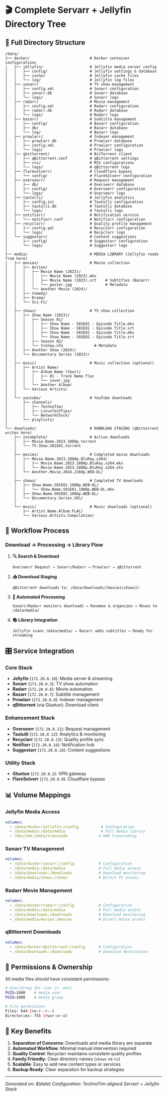 # 🎬 Complete Servarr + Jellyfin Directory Tree
## 📁 Full Directory Structure
```
/data/
├── docker/                           # Docker container configurations
│   ├── jellyfin/                     # Jellyfin media server config
│   │   ├── config/                   # Jellyfin settings & database
│   │   ├── cache/                    # Jellyfin cache files
│   │   └── log/                      # Jellyfin log files
│   ├── sonarr/                       # TV show management
│   │   ├── config.xml                # Sonarr configuration
│   │   ├── sonarr.db                 # Sonarr database
│   │   └── logs/                     # Sonarr logs
│   ├── radarr/                       # Movie management
│   │   ├── config.xml                # Radarr configuration
│   │   ├── radarr.db                 # Radarr database
│   │   └── logs/                     # Radarr logs
│   ├── bazarr/                       # Subtitle management
│   │   ├── config/                   # Bazarr configuration
│   │   ├── db/                       # Bazarr database
│   │   └── log/                      # Bazarr logs
│   ├── prowlarr/                     # Indexer management
│   │   ├── prowlarr.db               # Prowlarr database
│   │   ├── config.xml                # Prowlarr configuration
│   │   └── logs/                     # Prowlarr logs
│   ├── qbittorrent/                  # BitTorrent client
│   │   ├── qBittorrent.conf          # qBittorrent settings
│   │   ├── rss/                      # RSS configurations
│   │   └── logs/                     # qBittorrent logs
│   ├── flaresolverr/                 # Cloudflare bypass
│   │   └── config/                   # FlareSolverr configuration
│   ├── overseerr/                    # Request management
│   │   ├── db/                       # Overseerr database
│   │   ├── config/                   # Overseerr configuration
│   │   └── logs/                     # Overseerr logs
│   ├── tautulli/                     # Jellyfin analytics
│   │   ├── config.ini                # Tautulli configuration
│   │   ├── tautulli.db               # Tautulli database
│   │   └── logs/                     # Tautulli logs
│   ├── notifiarr/                    # Notification service
│   │   └── notifiarr.conf            # Notifiarr configuration
│   ├── recyclarr/                    # Quality profile management
│   │   ├── config.yml                # Recyclarr configuration
│   │   └── logs/                     # Recyclarr logs
│   └── suggestarr/                   # Content suggestions
│       ├── config/                   # Suggestarr configuration
│       └── logs/                     # Suggestarr logs
│
├── media/                            # MEDIA LIBRARY (Jellyfin reads from here)
│   ├── movies/                       # Movie collection
│   │   ├── Action/
│   │   │   ├── Movie Name (2023)/
│   │   │   │   ├── Movie Name (2023).mkv
│   │   │   │   ├── Movie Name (2023).srt    # Subtitles (Bazarr)
│   │   │   │   └── poster.jpg               # Metadata
│   │   │   └── Another Movie (2024)/
│   │   ├── Comedy/
│   │   ├── Drama/
│   │   └── Sci-Fi/
│   │
│   ├── shows/                        # TV show collection
│   │   ├── Show Name (2023)/
│   │   │   ├── Season 01/
│   │   │   │   ├── Show Name - S01E01 - Episode Title.mkv
│   │   │   │   ├── Show Name - S01E01 - Episode Title.srt
│   │   │   │   ├── Show Name - S01E02 - Episode Title.mkv
│   │   │   │   └── Show Name - S01E02 - Episode Title.srt
│   │   │   ├── Season 02/
│   │   │   └── tvshow.nfo              # Metadata
│   │   ├── Another Show (2024)/
│   │   └── Documentary Series (2023)/
│   │
│   ├── music/                        # Music collection (optional)
│   │   ├── Artist Name/
│   │   │   ├── Album Name (Year)/
│   │   │   │   ├── 01 - Track Name.flac
│   │   │   │   └── cover.jpg
│   │   │   └── Another Album/
│   │   └── Various Artists/
│   │
│   └── youtube/                      # YouTube downloads
│       ├── channels/
│       │   ├── TechnoTim/
│       │   ├── LinusTechTips/
│       │   └── NetworkChuck/
│       └── playlists/
│
└── downloads/                        # DOWNLOAD STAGING (qBittorrent writes here)
    ├── incomplete/                   # Active downloads
    │   ├── Movie.Name.2023.1080p.torrent
    │   └── TV.Show.S01E01.torrent
    │
    ├── movies/                       # Completed movie downloads
    │   ├── Movie.Name.2023.1080p.BluRay.x264/
    │   │   ├── Movie.Name.2023.1080p.BluRay.x264.mkv
    │   │   └── Movie.Name.2023.1080p.BluRay.x264.nfo
    │   └── Another.Movie.2024.2160p.WEB-DL/
    │
    ├── shows/                        # Completed TV downloads
    │   ├── Show.Name.S01E01.1080p.WEB-DL/
    │   │   └── Show.Name.S01E01.1080p.WEB-DL.mkv
    │   ├── Show.Name.S01E02.1080p.WEB-DL/
    │   └── Documentary.Series.S01/
    │
    └── music/                        # Music downloads (optional)
        ├── Artist.Name.Album.FLAC/
        └── Various.Artists.Compilation/

```
## 🔄 Workflow Process
### **Download → Processing → Library Flow**
1. **🔍 Search & Download**

   ```
   Overseerr Request → Sonarr/Radarr → Prowlarr → qBittorrent
   ```

2. **📥 Download Staging**

   ```
   qBittorrent downloads to: /data/downloads/[movies|shows]/
   ```

3. **🎯 Automated Processing**

   ```
   Sonarr/Radarr monitors downloads → Renames & organizes → Moves to /data/media/
   ```

4. **📚 Library Integration**

   ```
   Jellyfin scans /data/media/ → Bazarr adds subtitles → Ready for streaming
   ```

## 🎛️ Service Integration
### **Core Stack**

- **Jellyfin** (`172.20.0.10`): Media server & streaming
- **Sonarr** (`172.20.0.5`): TV show automation
- **Radarr** (`172.20.0.6`): Movie automation
- **Bazarr** (`172.20.0.7`): Subtitle management
- **Prowlarr** (`172.20.0.8`): Indexer management
- **qBittorrent** (via Gluetun): Download client

### **Enhancement Stack**

- **Overseerr** (`172.20.0.11`): Request management
- **Tautulli** (`172.20.0.12`): Analytics & monitoring
- **Recyclarr** (`172.20.0.15`): Quality profile sync
- **Notifiarr** (`172.20.0.16`): Notification hub
- **Suggestarr** (`172.20.0.18`): Content suggestions

### **Utility Stack**

- **Gluetun** (`172.20.0.2`): VPN gateway
- **FlareSolverr** (`172.20.0.9`): Cloudflare bypass

## 📊 Volume Mappings
### **Jellyfin Media Access**

```yaml
volumes:
  - /data/docker/jellyfin:/config          # Configuration
  - /data/media:/data/media                # Full media library
  - /dev/shm:/data/transcode              # RAM transcoding

```
### **Sonarr TV Management**

```yaml
volumes:
  - /data/docker/sonarr:/config           # Configuration
  - /data/media:/data/media               # Full media access
  - /data/downloads:/downloads            # Download monitoring
  - /data/media/shows:/shows              # Direct TV access

```
### **Radarr Movie Management**

```yaml
volumes:
  - /data/docker/radarr:/config           # Configuration
  - /data/media:/data/media               # Full media access
  - /data/downloads:/downloads            # Download monitoring
  - /data/media/movies:/movies            # Direct movie access

```
### **qBittorrent Downloads**

```yaml
volumes:
  - /data/docker/qbittorrent:/config      # Configuration
  - /data/downloads:/downloads            # Download destination

```
## 🔧 Permissions & Ownership
All media files should have consistent permissions:

```bash
# User/Group IDs (set in .env)
PUID=1000    # media user
PGID=1000    # media group

# File permissions
Files: 644 (rw-r--r--)
Directories: 755 (rwxr-xr-x)

```
## 🎯 Key Benefits
1. **Separation of Concerns**: Downloads and media library are separate
2. **Automated Workflow**: Minimal manual intervention required
3. **Quality Control**: Recyclarr maintains consistent quality profiles
4. **Family Friendly**: Clear directory names (`shows` vs `tv`)
5. **Scalable**: Easy to add new content types or services
6. **Backup Ready**: Clear separation for backup strategies

---
*Generated on: $(date)*
*Configuration: TechnoTim-aligned Servarr + Jellyfin Stack*

